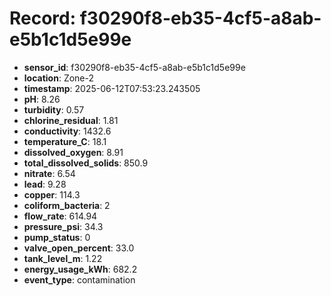 # Record: f30290f8-eb35-4cf5-a8ab-e5b1c1d5e99e

- **sensor_id**: f30290f8-eb35-4cf5-a8ab-e5b1c1d5e99e
- **location**: Zone-2
- **timestamp**: 2025-06-12T07:53:23.243505
- **pH**: 8.26
- **turbidity**: 0.57
- **chlorine_residual**: 1.81
- **conductivity**: 1432.6
- **temperature_C**: 18.1
- **dissolved_oxygen**: 8.91
- **total_dissolved_solids**: 850.9
- **nitrate**: 6.54
- **lead**: 9.28
- **copper**: 114.3
- **coliform_bacteria**: 2
- **flow_rate**: 614.94
- **pressure_psi**: 34.3
- **pump_status**: 0
- **valve_open_percent**: 33.0
- **tank_level_m**: 1.22
- **energy_usage_kWh**: 682.2
- **event_type**: contamination